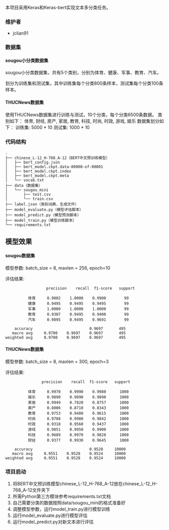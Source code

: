 本项目采用Keras和Keras-bert实现文本多分类任务。

### 维护者

- jclian91

### 数据集

#### sougou小分类数据集

sougou小分类数据集，共有5个类别，分别为体育、健康、军事、教育、汽车。

划分为训练集和测试集，其中训练集每个分类800条样本，测试集每个分类100条样本。

#### THUCNews数据集

使用THUCNews数据集进行训练与测试，10个分类，每个分类6500条数据。
类别如下：
体育, 财经, 房产, 家居, 教育, 科技, 时尚, 时政, 游戏, 娱乐
数据集划分如下：
训练集: 5000 * 10
测试集: 1000 * 10

### 代码结构

```
.
├── chinese_L-12_H-768_A-12（BERT中文预训练模型）
│   ├── bert_config.json
│   ├── bert_model.ckpt.data-00000-of-00001
│   ├── bert_model.ckpt.index
│   ├── bert_model.ckpt.meta
│   └── vocab.txt
├── data（数据集）
│   └── sougou_mini
│       ├── test.csv
│       └── train.csv
├── label.json（类别词典，生成文件）
├── model_evaluate.py（模型评估脚本）
├── model_predict.py（模型预测脚本）
├── model_train.py（模型训练脚本）
└── requirements.txt
```

## 模型效果

#### sougou数据集

模型参数: batch_size = 8, maxlen = 256, epoch=10

评估结果:

```
                  precision    recall  f1-score   support

          体育     0.9802    1.0000    0.9900        99
          健康     0.9495    0.9495    0.9495        99
          军事     1.0000    1.0000    1.0000        99
          教育     0.9307    0.9495    0.9400        99
          汽车     0.9895    0.9495    0.9691        99

    accuracy                         0.9697       495
   macro avg     0.9700    0.9697    0.9697       495
weighted avg     0.9700    0.9697    0.9697       495
```

#### THUCNews数据集

模型参数: batch_size = 8, maxlen = 300, epoch=3

评估结果:

```
                precision    recall  f1-score   support

          体育     0.9970    0.9990    0.9980      1000
          娱乐     0.9890    0.9890    0.9890      1000
          家居     0.9949    0.7820    0.8757      1000
          房产     0.8006    0.8710    0.8343      1000
          教育     0.9753    0.9480    0.9615      1000
          时尚     0.9708    0.9980    0.9842      1000
          时政     0.9318    0.9560    0.9437      1000
          游戏     0.9851    0.9950    0.9900      1000
          科技     0.9689    0.9970    0.9828      1000
          财经     0.9377    0.9930    0.9645      1000

    accuracy                         0.9528     10000
   macro avg     0.9551    0.9528    0.9524     10000
weighted avg     0.9551    0.9528    0.9524     10000
```

### 项目启动

1. 将BERT中文预训练模型chinese_L-12_H-768_A-12放在chinese_L-12_H-768_A-12文件夹下
2. 所需Python第三方模块参考requirements.txt文档
3. 自己需要分类的数据按照data/sougou_mini的格式准备好
4. 调整模型参数，运行model_train.py进行模型训练
5. 运行model_evaluate.py进行模型评估
6. 运行model_predict.py对新文本进行评估